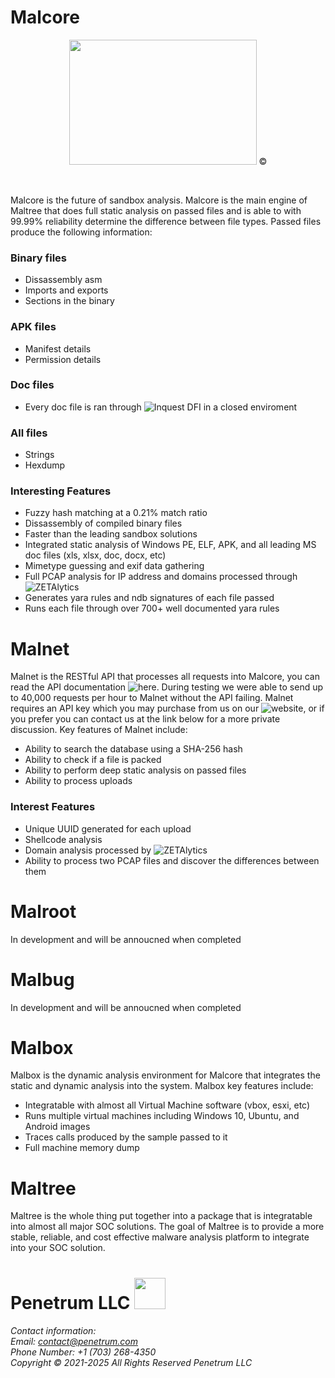 # Malcore

<p align="center">
<img height="200" width="300" src="https://user-images.githubusercontent.com/14183473/108923102-d7a4a780-75fd-11eb-8e28-f0049611d6d5.png"/> ©
</p><br>


Malcore is the future of sandbox analysis. Malcore is the main engine of Maltree that does full static analysis on passed files and is able to with 99.99% reliability determine the difference between file types. Passed files produce the following information:

### Binary files

 - Dissassembly asm
 - Imports and exports 
 - Sections in the binary

### APK files

 - Manifest details
 - Permission details

### Doc files

 - Every doc file is ran through ![Inquest DFI](https://labs.inquest.net/dfi) in a closed enviroment

### All files

 - Strings
 - Hexdump

### Interesting Features

 - Fuzzy hash matching at a 0.21% match ratio
 - Dissassembly of compiled binary files
 - Faster than the leading sandbox solutions
 - Integrated static analysis of Windows PE, ELF, APK, and all leading MS doc files (xls, xlsx, doc, docx, etc)
 - Mimetype guessing and exif data gathering
 - Full PCAP analysis for IP address and domains processed through ![ZETAlytics](https://zetalytics.com/)
 - Generates yara rules and ndb signatures of each file passed
 - Runs each file through over 700+ well documented yara rules

# Malnet

Malnet is the RESTful API that processes all requests into Malcore, you can read the API documentation ![here](http://173.79.10.115:9080/apidocs). During testing we were able to send up to 40,000 requests per hour to Malnet without the API failing. Malnet requires an API key which you may purchase from us on our ![website](https://penetrum.com), or if you prefer you can contact us at the link below for a more private discussion. Key features of Malnet include:

 - Ability to search the database using a SHA-256 hash
 - Ability to check if a file is packed
 - Ability to perform deep static analysis on passed files
 - Ability to process uploads


### Interest Features

 - Unique UUID generated for each upload
 - Shellcode analysis 
 - Domain analysis processed by ![ZETAlytics](https://zetalytics.com/)
 - Ability to process two PCAP files and discover the differences between them

# Malroot

In development and will be annoucned when completed

# Malbug 

In development and will be annoucned when completed

# Malbox

Malbox is the dynamic analysis environment for Malcore that integrates the static and dynamic analysis into the system. Malbox key features include:

 - Integratable with almost all Virtual Machine software (vbox, esxi, etc)
 - Runs multiple virtual machines including Windows 10, Ubuntu, and Android images
 - Traces calls produced by the sample passed to it
 - Full machine memory dump

# Maltree

Maltree is the whole thing put together into a package that is integratable into almost all major SOC solutions. The goal of Maltree is to provide a more stable, reliable, and cost effective malware analysis platform to integrate into your SOC solution.


# **Penetrum LLC** <img src="https://penetrum.com/res/img/hand_logo_black.png" width=50 height=50 />

###### Contact information: <br> Email: contact@penetrum.com <br> Phone Number: +1 (703) 268-4350 <br> Copyright © 2021-2025 All Rights Reserved Penetrum LLC
